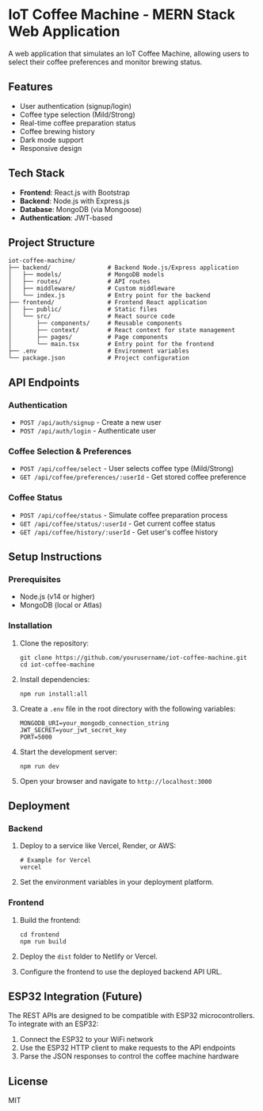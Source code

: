 # IoT Coffee Machine - MERN Stack Web Application

A web application that simulates an IoT Coffee Machine, allowing users to select their coffee preferences and monitor brewing status.

## Features

- User authentication (signup/login)
- Coffee type selection (Mild/Strong)
- Real-time coffee preparation status
- Coffee brewing history
- Dark mode support
- Responsive design

## Tech Stack

- **Frontend**: React.js with Bootstrap
- **Backend**: Node.js with Express.js
- **Database**: MongoDB (via Mongoose)
- **Authentication**: JWT-based

## Project Structure

```
iot-coffee-machine/
├── backend/                # Backend Node.js/Express application
│   ├── models/             # MongoDB models
│   ├── routes/             # API routes
│   ├── middleware/         # Custom middleware
│   └── index.js            # Entry point for the backend
├── frontend/               # Frontend React application
│   ├── public/             # Static files
│   └── src/                # React source code
│       ├── components/     # Reusable components
│       ├── context/        # React context for state management
│       ├── pages/          # Page components
│       └── main.tsx        # Entry point for the frontend
├── .env                    # Environment variables
└── package.json            # Project configuration
```

## API Endpoints

### Authentication

- `POST /api/auth/signup` - Create a new user
- `POST /api/auth/login` - Authenticate user

### Coffee Selection & Preferences

- `POST /api/coffee/select` - User selects coffee type (Mild/Strong)
- `GET /api/coffee/preferences/:userId` - Get stored coffee preference

### Coffee Status

- `POST /api/coffee/status` - Simulate coffee preparation process
- `GET /api/coffee/status/:userId` - Get current coffee status
- `GET /api/coffee/history/:userId` - Get user's coffee history

## Setup Instructions

### Prerequisites

- Node.js (v14 or higher)
- MongoDB (local or Atlas)

### Installation

1. Clone the repository:
   ```
   git clone https://github.com/yourusername/iot-coffee-machine.git
   cd iot-coffee-machine
   ```

2. Install dependencies:
   ```
   npm run install:all
   ```

3. Create a `.env` file in the root directory with the following variables:
   ```
   MONGODB_URI=your_mongodb_connection_string
   JWT_SECRET=your_jwt_secret_key
   PORT=5000
   ```

4. Start the development server:
   ```
   npm run dev
   ```

5. Open your browser and navigate to `http://localhost:3000`

## Deployment

### Backend

1. Deploy to a service like Vercel, Render, or AWS:
   ```
   # Example for Vercel
   vercel
   ```

2. Set the environment variables in your deployment platform.

### Frontend

1. Build the frontend:
   ```
   cd frontend
   npm run build
   ```

2. Deploy the `dist` folder to Netlify or Vercel.

3. Configure the frontend to use the deployed backend API URL.

## ESP32 Integration (Future)

The REST APIs are designed to be compatible with ESP32 microcontrollers. To integrate with an ESP32:

1. Connect the ESP32 to your WiFi network
2. Use the ESP32 HTTP client to make requests to the API endpoints
3. Parse the JSON responses to control the coffee machine hardware

## License

MIT